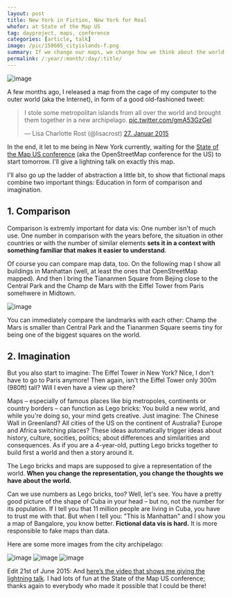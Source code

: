 ```yaml
---
layout: post
title: New York in Fiction, New York for Real
whofor: at State of the Map US
tag: dayproject, maps, conference
categories: [article, talk]
image: /pic/150605_cityislands-f.png
summary: If we change our maps, we change how we think about the world.
permalink: /:year/:month/:day/:title/
---
```


![image](/pic/150605_cityislands.jpg)

A few months ago, I released a map from the cage of my computer to the outer world (aka the Internet), in form of a good old-fashioned tweet:

<div class="tweet">
<blockquote class="twitter-tweet" lang="de"><p lang="en" dir="ltr">I stole some metropolitan islands from all over the world and brought them together in a new archipelago. <a href="http://t.co/gmA53GzGel">pic.twitter.com/gmA53GzGel</a></p>&mdash; Lisa Charlotte Rost (@lisacrost) <a href="https://twitter.com/lisacrost/status/560214831140454400">27. Januar 2015</a></blockquote>
<script async src="//platform.twitter.com/widgets.js" charset="utf-8"></script>
</div>


In the end, it let to me being in New York currently, waiting for the [State of the Map US conference](http://stateofthemap.us/) (aka the OpenStreetMap conference for the US) to start tomorrow. I'll give a lightning talk on exactly this map.

I'll also go up the ladder of abstraction a little bit, to show that fictional maps combine two important things: Education in form of comparison and imagination.

## 1. Comparison

Comparison is extremly important for data vis: One number isn't of much use. One number in comparison with the years before, the situation in other countries or with the number of similar elements **sets it in a context with something familiar that makes it easier to understand**.

Of course you can compare map data, too. On the following map I show all buildings in Manhattan (well, at least the ones that OpenStreetMap mapped). And then I bring the Tiananmen Square from Bejing close to the Central Park and the Champ de Mars with the Eiffel Tower from Paris somehwere in Midtown.

![image](/pic/150607_NYchamp.jpg)

You can immediately compare the landmarks with each other: Champ the Mars is smaller than Central Park and the Tiananmen Square seems tiny for being one of the biggest squares on the world.

## 2. Imagination

But you also start to imagine: The Eiffel Tower in New York? Nice, I don't have to go to Paris anymore! Then again, isn't the Eiffel Tower only 300m (980ft) tall? Will I even have a view up there?

Maps – especially of famous places like big metropoles, continents or country borders – can function as Lego bricks: You build a new world, and while you're doing so, your mind gets creative. Just imagine: The Chinese Wall in Greenland? All cities of the US on the continent of Australia? Europe and Africa switching places? These ideas automatically trigger ideas about history, culture, socities, politics; about differences and similarities and consequences. As if you are a 4-year-old, putting Lego bricks together to build first a world and then a story around it.

The Lego bricks and maps are supposed to give a representation of the world. **When you change the representation, you change the thoughts we have about the world.**

Can we use numbers as Lego bricks, too? Well, let's see. You have a pretty good picture of the shape of Cuba in your head – but no, not the number for its population. If I tell you that 11 million people are living in Cuba, you have to trust me with that. But when I tell you: "This is Manhattan" and I show you a map of Bangalore, you know better. **Fictional data vis is hard.** It is more responsible to fake maps than data.

Here are some more images from the city archipelago:

![image](/pic/150605_cityislands4.jpg)
![image](/pic/150605_cityislands3.jpg)
![image](/pic/150605_cityislands5.jpg)

Edit 21st of June 2015: And [here’s the video that shows me giving the lightning talk](https://www.youtube.com/watch?v=Jg2m7jM-gg8). I had lots of fun at the State of the Map US conference; thanks again to everybody who made it possible that I could be there!
